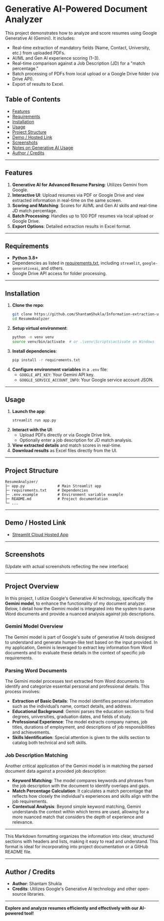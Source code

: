 # Generative AI-Powered Document Analyzer

This project demonstrates how to analyze and score resumes using Google Generative AI (Gemini). It includes:
- Real-time extraction of mandatory fields (Name, Contact, University, etc.) from uploaded PDFs.
- AI/ML and Gen AI experience scoring (1–3).
- Real-time comparison against a Job Description (JD) for a "match percentage."
- Batch processing of PDFs from local upload or a Google Drive folder (via Drive API).
- Export of results to Excel.

## Table of Contents
- [Features](#features)
- [Requirements](#requirements)
- [Installation](#installation)
- [Usage](#usage)
- [Project Structure](#project-structure)
- [Demo / Hosted Link](#demo--hosted-link)
- [Screenshots](#screenshots)
- [Notes on Generative AI Usage](#notes-on-generative-ai-usage)
- [Author / Credits](#author--credits)

---

## Features
1. **Generative AI for Advanced Resume Parsing**: Utilizes Gemini from Google.
2. **Interactive UI**: Upload resumes via PDF or Google Drive and view extracted information in real-time on the same screen.
3. **Scoring and Matching**: Scores for AI/ML and Gen AI skills and real-time JD match percentage.
4. **Batch Processing**: Handles up to 100 PDF resumes via local upload or Google Drive.
5. **Export Options**: Detailed extraction results in Excel format.

---

## Requirements
- **Python 3.8+**
- Dependencies as listed in [requirements.txt](requirements.txt), including `streamlit`, `google-generativeai`, and others.
- Google Drive API access for folder processing.

---

## Installation

1. **Clone the repo**:
   ```bash
   git clone https://github.com/ShantamShukla/Information-extraction-using-Gen-AI
   cd ResumeAnalyzer
   ```
2. **Setup virtual environment**:
   ```bash
   python -m venv venv
   source venv/bin/activate  # or .\venv\Scripts\activate on Windows
   ```
3. **Install dependencies**:
   ```bash
   pip install -r requirements.txt
   ```
4. **Configure environment variables** in a `.env` file:
   - `GOOGLE_API_KEY`: Your Gemini API key.
   - `GOOGLE_SERVICE_ACCOUNT_INFO`: Your Google service account JSON.

---

## Usage

1. **Launch the app**:
   ```bash
   streamlit run app.py
   ```
2. **Interact with the UI**:
   - Upload PDFs directly or via Google Drive link.
   - Optionally enter a job description for JD match analysis.
3. **View extracted details** and match scores in real-time.
4. **Download results** as Excel files directly from the UI.

---

## Project Structure
```
ResumeAnalyzer/
├─ app.py               # Main Streamlit app
├─ requirements.txt     # Dependencies
├─ .env.example         # Environment variable example
├─ README.md            # Project documentation
└─ ...
```

---

## Demo / Hosted Link
- [Streamlit Cloud Hosted App](https://gen-ai-resume-analyz.streamlit.app/)

---

## Screenshots
(Update with actual screenshots reflecting the new interface)

---

## Project Overview

In this project, I utilize Google's Generative AI technology, specifically the **Gemini model**, to enhance the functionality of my document analyzer. Below, I detail how the Gemini model is integrated into the system to parse Word documents and provide a nuanced analysis against job descriptions.

### Gemini Model Overview

The Gemini model is part of Google's suite of generative AI tools designed to understand and generate human-like text based on the input provided. In my application, Gemini is leveraged to extract key information from Word documents and to evaluate these details in the context of specific job requirements.

### Parsing Word Documents

The Gemini model processes text extracted from Word documents to identify and categorize essential personal and professional details. This process involves:

- **Extraction of Basic Details**: The model identifies personal information such as the individual’s name, contact details, and address.
- **Educational Background**: Gemini parses the education section to find degrees, universities, graduation dates, and fields of study.
- **Professional Experience**: The model extracts company names, job titles, durations of employment, and descriptions of job responsibilities and achievements.
- **Skills Identification**: Special attention is given to the skills section to catalog both technical and soft skills.

### Job Description Matching

Another critical application of the Gemini model is in matching the parsed document data against a provided job description:

- **Keyword Matching**: The model compares keywords and phrases from the job description with the document to identify overlaps and gaps.
- **Match Percentage Calculation**: It calculates a match percentage that reflects how closely the individual's experiences and skills align with the job requirements.
- **Contextual Analysis**: Beyond simple keyword matching, Gemini understands the context within which terms are used, allowing for a more nuanced match that considers the depth of experience and relevance.

---

This Markdown formatting organizes the information into clear, structured sections with headers and lists, making it easy to read and understand. This format is ideal for incorporating into project documentation or a GitHub README file.

---

## Author / Credits
- **Author**: Shantam Shukla
- **Credits**: Utilizes Google's Generative AI technology and other open-source libraries.

---

**Explore and analyze resumes efficiently and effectively with our AI-powered tool!**